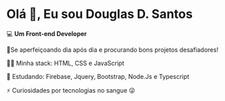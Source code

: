 # Olá 👋, Eu sou Douglas D. Santos 

💻 **Um Front-end Developer**

🚀Se aperfeiçoando dia após dia e procurando bons projetos desafiadores!

👨‍💻 Minha stack: HTML, CSS e JavaScript

:book: Estudando: Firebase, Jquery, Bootstrap, Node.Js e Typescript

⚡ Curiosidades por tecnologias no sangue 😜 





<!-- 📫 Para entrar em contato comigo: -->



